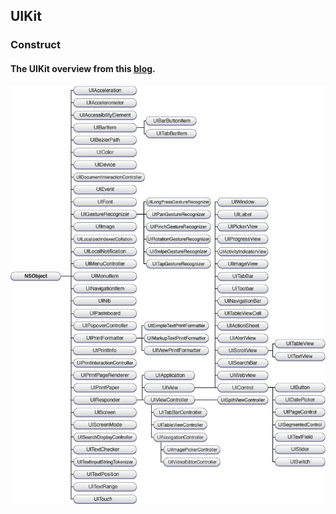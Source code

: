 ## UIKit

### Construct
#### The UIKit overview from this [blog](https://finalize.com/2012/12/14/uikit-class-hierarchy-chart/).
![](./png/1.png)
